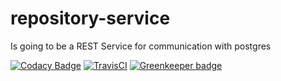 # repository-service

Is going to be a REST Service for communication with postgres

[![Codacy Badge](https://api.codacy.com/project/badge/Grade/29c7aae29e9347ba8d97da549096a14f)](https://app.codacy.com/app/thomas_haenig/repository-service?utm_source=github.com&utm_medium=referral&utm_content=tFury/repository-service&utm_campaign=badger)
[![TravisCI](https://travis-ci.org/tFury/repository-service.svg?branch=master)](https://travis-ci.org/tFury/repository-service)
[![Greenkeeper badge](https://badges.greenkeeper.io/tFury/repository-service.svg)](https://greenkeeper.io/)